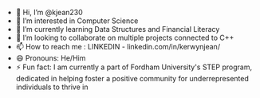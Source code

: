 - 👋 Hi, I’m @kjean230
- 👀 I’m interested in Computer Science
- 🌱 I’m currently learning Data Structures and Financial Literacy
- 💞️ I’m looking to collaborate on multiple projects connected to C++
- 📫 How to reach me : LINKEDIN - linkedin.com/in/kerwynjean/
- 😄 Pronouns: He/Him
- ⚡ Fun fact: I am currently a part of Fordham University's STEP program, dedicated in helping foster a positive community for underrepresented individuals to thrive in

<!---
kjean230/kjean230 is a ✨ special ✨ repository because its `README.md` (this file) appears on your GitHub profile.
You can click the Preview link to take a look at your changes.
--->
